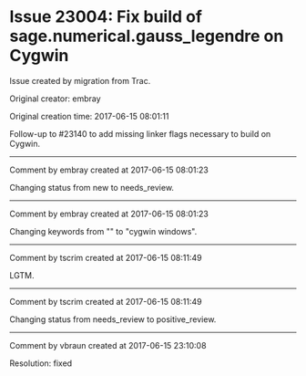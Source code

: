# Issue 23004: Fix build of sage.numerical.gauss_legendre on Cygwin

Issue created by migration from Trac.

Original creator: embray

Original creation time: 2017-06-15 08:01:11

Follow-up to #23140 to add missing linker flags necessary to build on Cygwin.


---

Comment by embray created at 2017-06-15 08:01:23

Changing status from new to needs_review.


---

Comment by embray created at 2017-06-15 08:01:23

Changing keywords from "" to "cygwin windows".


---

Comment by tscrim created at 2017-06-15 08:11:49

LGTM.


---

Comment by tscrim created at 2017-06-15 08:11:49

Changing status from needs_review to positive_review.


---

Comment by vbraun created at 2017-06-15 23:10:08

Resolution: fixed
